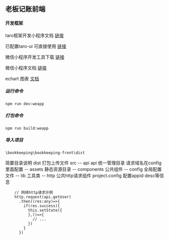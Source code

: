 ## 老板记账前端

#### 开发框架

taro框架开发小程序文档 [链接](https://taro-docs.jd.com/)

已配置taro-ui 可直接使用 [链接](https://taro-ui.jd.com/#/docs/introduction)

微信小程序开发工具下载 [链接](https://dldir1.qq.com/WechatWebDev/1.2.0/201910121/wechat_devtools_1.02.1910121_x64.exe)

微信小程序文档 [链接](https://developers.weixin.qq.com/miniprogram/dev/framework/quickstart/code.html#JSON-%E9%85%8D%E7%BD%AE)

echart 图表 [文档](https://www.echartsjs.com/zh/tutorial.html#5%20%E5%88%86%E9%92%9F%E4%B8%8A%E6%89%8B%20ECharts)

##### 运行命令
`npm run dev:weapp`

##### 打包命令
`npm run build:weapp`

##### 导入项目
`\bookkeeping\bookkeeping-front\dist`


简要目录说明
dist 打包上传文件
src
 -- api api 统一管理目录 请求域名在config里面配置
 -- assets 静态资源目录
 -- components 公共组件
 -- config 全局配置文件
 -- lib 工具类 
    -- http 公共http请求组件 
project.config 配置appid desc等信息

```
	// 网络http请求示例
    http.request(api.getUser)
      .then((res:any)=>{
        if(res.success){
          this.setState({
          },()=>{
            // ...
          })
        }
      })
```